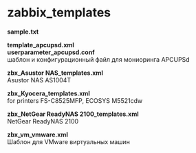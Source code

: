 # zabbix_templates


**sample.txt**  

**template_apcupsd.xml**  
**userparameter_apcupsd.conf**  
шаблон и конфигурационный файл для мониоринга APCUPSd

**zbx_Asustor NAS_templates.xml**  
Asustor NAS AS1004T

**zbx_Kyocera_templates.xml**  
for printers FS-C8525MFP, ECOSYS M5521cdw

**zbx_NetGear ReadyNAS 2100_templates.xml**  
NetGear ReadyNAS 2100  

**zbx_vm_vmware.xml**  
Шаблон для VMware виртуальных машин
